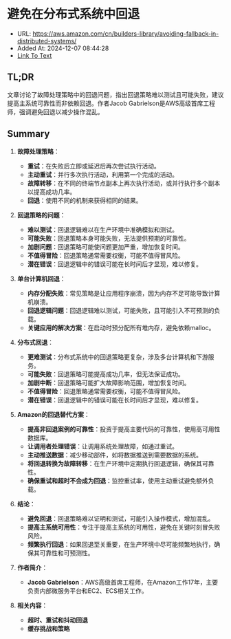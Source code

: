 # 避免在分布式系统中回退
- URL: https://aws.amazon.com/cn/builders-library/avoiding-fallback-in-distributed-systems/
- Added At: 2024-12-07 08:44:28
- [Link To Text](2024-12-07-避免在分布式系统中回退_raw.md)

## TL;DR
文章讨论了故障处理策略中的回退问题，指出回退策略难以测试且可能失败，建议提高主系统可靠性而非依赖回退。作者Jacob Gabrielson是AWS高级首席工程师，强调避免回退以减少操作混乱。

## Summary
1. **故障处理策略**：
   - **重试**：在失败后立即或延迟后再次尝试执行活动。
   - **主动重试**：并行多次执行活动，利用第一个完成的活动。
   - **故障转移**：在不同的终端节点副本上再次执行活动，或并行执行多个副本以提高成功几率。
   - **回退**：使用不同的机制来获得相同的结果。

2. **回退策略的问题**：
   - **难以测试**：回退逻辑难以在生产环境中准确模拟和测试。
   - **可能失败**：回退策略本身可能失败，无法提供预期的可靠性。
   - **加剧问题**：回退策略可能使问题更加严重，增加恢复时间。
   - **不值得冒险**：回退策略通常需要权衡，可能不值得冒风险。
   - **潜在错误**：回退逻辑中的错误可能在长时间后才显现，难以修复。

3. **单台计算机回退**：
   - **内存分配失败**：常见策略是让应用程序崩溃，因为内存不足可能导致计算机崩溃。
   - **回退逻辑问题**：回退逻辑难以测试，可能失败，且可能引入不可预测的负载。
   - **关键应用的解决方案**：在启动时预分配所有堆内存，避免依赖malloc。

4. **分布式回退**：
   - **更难测试**：分布式系统中的回退策略更复杂，涉及多台计算机和下游服务。
   - **可能失败**：回退策略可能提高成功几率，但无法保证成功。
   - **加剧中断**：回退策略可能扩大故障影响范围，增加恢复时间。
   - **不值得冒险**：回退策略通常需要权衡，可能不值得冒风险。
   - **潜在错误**：回退逻辑中的错误可能在长时间后才显现，难以修复。

5. **Amazon的回退替代方案**：
   - **提高非回退案例的可靠性**：投资于提高主要代码的可靠性，使用高可用性数据库。
   - **让调用者处理错误**：让调用系统处理故障，如通过重试。
   - **主动推送数据**：减少移动部件，如将数据推送到需要数据的系统。
   - **将回退转换为故障转移**：在生产环境中定期执行回退逻辑，确保其可靠性。
   - **确保重试和超时不会成为回退**：监控重试率，使用主动重试避免额外负载。

6. **结论**：
   - **避免回退**：回退策略难以证明和测试，可能引入操作模式，增加混乱。
   - **提高主系统可用性**：专注于提高主系统的可用性，避免在关键时刻冒失败风险。
   - **频繁执行回退**：如果回退至关重要，在生产环境中尽可能频繁地执行，确保其可靠性和可预测性。

7. **作者简介**：
   - **Jacob Gabrielson**：AWS高级首席工程师，在Amazon工作17年，主要负责内部微服务平台和EC2、ECS相关工作。

8. **相关内容**：
   - **超时、重试和抖动回退**
   - **缓存挑战和策略**
